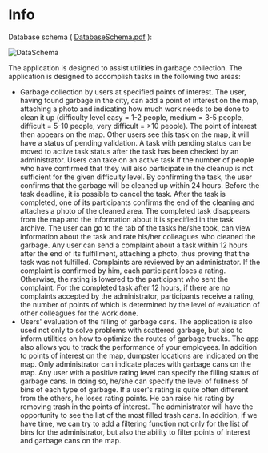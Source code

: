 # Info

Database schema ( [DatabaseSchema.pdf](https://github.com/user-attachments/files/18585979/DatabaseSchema.pdf) ):

![DataSchema](https://github.com/user-attachments/assets/fc43197a-9d0e-4cc0-affe-ba75d52a0a3f)

The application is designed to assist utilities in garbage collection. The application is designed to accomplish tasks in the following two areas:
- Garbage collection by users at specified points of interest. The user, having found garbage in the city, can add a point of interest on the map, attaching a photo and indicating how much work needs to be done to clean it up (difficulty level easy = 1-2 people, medium = 3-5 people, difficult = 5-10 people, very difficult = >10 people). The point of interest then appears on the map. Other users see this task on the map, it will have a status of pending validation. A task with pending status can be moved to active task status after the task has been checked by an administrator. Users can take on an active task if the number of people who have confirmed that they will also participate in the cleanup is not sufficient for the given difficulty level. By confirming the task, the user confirms that the garbage will be cleaned up within 24 hours. Before the task deadline, it is possible to cancel the task. After the task is completed, one of its participants confirms the end of the cleaning and attaches a photo of the cleaned area. The completed task disappears from the map and the information about it is specified in the task archive. The user can go to the tab of the tasks he/she took, can view information about the task and rate his/her colleagues who cleaned the garbage. Any user can send a complaint about a task within 12 hours after the end of its fulfillment, attaching a photo, thus proving that the task was not fulfilled. Complaints are reviewed by an administrator. If the complaint is confirmed by him, each participant loses a rating. Otherwise, the rating is lowered to the participant who sent the complaint. For the completed task after 12 hours, if there are no complaints accepted by the administrator, participants receive a rating, the number of points of which is determined by the level of evaluation of other colleagues for the work done.
- Users' evaluation of the filling of garbage cans. The application is also used not only to solve problems with scattered garbage, but also to inform utilities on how to optimize the routes of garbage trucks. The app also allows you to track the performance of your employees. In addition to points of interest on the map, dumpster locations are indicated on the map. Only administrator can indicate places with garbage cans on the map. Any user with a positive rating level can specify the filling status of garbage cans. In doing so, he/she can specify the level of fullness of bins of each type of garbage. If a user's rating is quite often different from the others, he loses rating points. He can raise his rating by removing trash in the points of interest. The administrator will have the opportunity to see the list of the most filled trash cans. In addition, if we have time, we can try to add a filtering function not only for the list of bins for the administrator, but also the ability to filter points of interest and garbage cans on the map.
